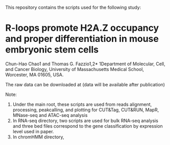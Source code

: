 This repository contains the scripts used for the following study:

# R-loops promote H2A.Z occupancy and proper differentiation in mouse embryonic stem cells
 
Chun-Hao Chao1 and Thomas G. Fazzio1,2*
1Department of Molecular, Cell, and Cancer Biology, University of Massachusetts Medical School, Worcester, MA 01605, USA.

The raw data can be downloaded at (data will be available after publication)

Note:

1. Under the main root, these scripts are used from reads alignment, processing, peakcalling, and plotting for CUT&Tag, CUT&RUN, MapR, MNase-seq and ATAC-seq analysis
2. In RNA-seq directory, two scripts are used for bulk RNA-seq analysis and three bed files correspond to the gene classification by expression level used in paper.
3. In chromHMM directory, 
